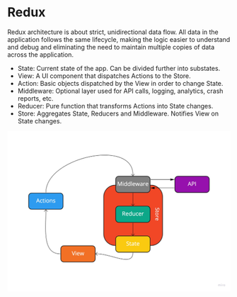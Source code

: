 # Redux

Redux architecture is about strict, unidirectional data flow. All data in the application follows the same lifecycle, making the logic easier to understand and debug and eliminating the need to maintain multiple copies of data across the application.

* State: Current state of the app. Can be divided further into substates.
* View: A UI component that dispatches Actions to the Store.
* Action: Basic objects dispatched by the View in order to change State.
* Middleware: Optional layer used for API calls, logging, analytics, crash reports, etc.
* Reducer: Pure function that transforms Actions into State changes.
* Store: Aggregates State, Reducers and Middleware. Notifies View on State changes.

![Redux](./redux.jpg)